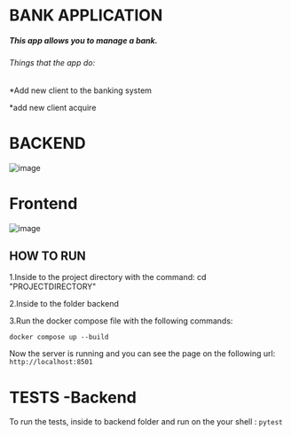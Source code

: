 # BANK APPLICATION 
##### This app allows you to manage a bank.
###### Things that the app do:
*Add new client to the banking system

*add new client acquire 

# BACKEND

![image](https://user-images.githubusercontent.com/95073733/172896332-d7e4ca45-7c68-4c79-8271-da333bb647fd.png)

# Frontend
![image](https://user-images.githubusercontent.com/95073733/172892834-9c3cc071-b6ef-4862-9608-7fd8d7cb5435.png)

## HOW TO RUN
 1.Inside to the project directory with the command: cd "PROJECTDIRECTORY"

 2.Inside to the folder backend

 3.Run the docker compose file with the following commands:
 
  ```docker compose up --build```

Now the server is running and you can see the page on the following url: ```http://localhost:8501```

# TESTS -Backend
To run the tests, inside to backend folder and run on the your shell : `pytest`



